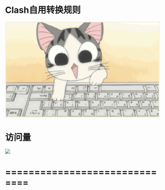# Clash自用转换规则

 <div align=center>
<img src="https://raw.githubusercontent.com/Jejz168/Picture/main/mm.gif">
</div>

# 访问量

![](http://profile-counter.glitch.me/Jejz168-Clash/count.svg)

# ==============================

